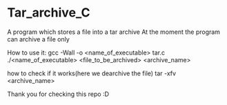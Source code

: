 # Tar_archive_C
A program which stores a file into a tar archive
At the moment the program can archive a file only

How to use it:
gcc -Wall -o <name_of_executable> tar.c
./<name_of_executable> <file_to_be_archived> <archive_name>



how to check if it works(here we dearchive the file)
tar -xfv <archive_name>


Thank you for checking this repo :D
